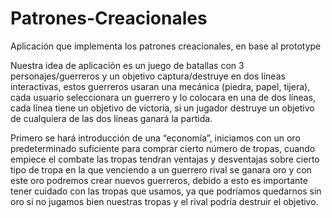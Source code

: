 # Patrones-Creacionales
Aplicación que implementa los patrones creacionales, en base al prototype

Nuestra idea de aplicación es un juego de batallas con 3 personajes/guerreros y un objetivo captura/destruye en dos líneas interactivas, estos guerreros usaran una mecánica (piedra, papel, tijera), cada usuario seleccionara un guerrero y lo colocara en una de dos líneas, cada línea tiene un objetivo de victoria, si un jugador destruye un objetivo de cualquiera de las dos líneas ganará la partida.

Primero se hará introducción de una “economía”, iniciamos con un oro predeterminado suficiente para comprar cierto número de tropas, cuando empiece el combate las tropas tendran ventajas y desventajas sobre cierto tipo de tropa en la que venciendo a un guerrero rival se ganara oro y con este oro podremos crear nuevos guerreros, debido a esto es importante tener cuidado con las tropas que usamos, ya que podríamos quedarnos sin oro si no jugamos bien nuestras tropas y el rival podría destruir el objetivo.
